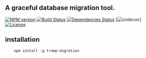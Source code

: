 ## A graceful database migration tool. 

[![NPM version](https://img.shields.io/npm/v/tramp-migration.svg?style=flat-square)](http://badge.fury.io/js/tramp-migration)
[![Build Status](https://travis-ci.org/mr5/tramp-migration.svg?branch=master)](https://travis-ci.org/mr5/tramp-migration)
[![Dependencies Status](https://david-dm.org/mr5/tramp-migration.svg)](https://david-dm.org/mr5/tramp-migration)
[![codecov](https://codecov.io/gh/mr5/tramp-migration/branch/master/graph/badge.svg)]
[![License](https://img.shields.io/npm/l/tramp-migration.svg?maxAge=2592000?style=plastic)](https://github.com/mr5/tramp-migration/blob/master/LICENSE)

## installation

```shell
    npm install -g tramp-migration
```
